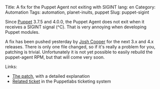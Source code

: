 Title: A fix for the Puppet Agent not exiting with SIGINT
lang: en
Category: Automation
Tags: automation, planet-inuits, puppet
Slug: puppet-sigint

Since [Puppet][p] 3.7.5 and 4.0.0, the Puppet Agent does not exit when it receives
a SIGINT signal (^C). That is very annoying when developing Puppet modules.

A fix has been pushed yesterday by [Josh Cooper][jc] for the next 3.x and 4.x
releases. There is only one file changed, so if it's really a problem for you,
patching is trivial. Unfortunately it is not yet possible to easily rebuild
the puppet-agent RPM, but that will come very soon.

Links:

* [The patch][f], with a detailed explanation
* [Related ticket][t] in the Puppetlabs ticketing system

[p]: https://puppetlabs.com
[f]: https://github.com/puppetlabs/puppet/commit/c9a7e6d506768cb1c00767f785339bec512d069e.patch
[t]: https://tickets.puppetlabs.com/browse/PUP-4516
[jc]: https://github.com/joshcooper
